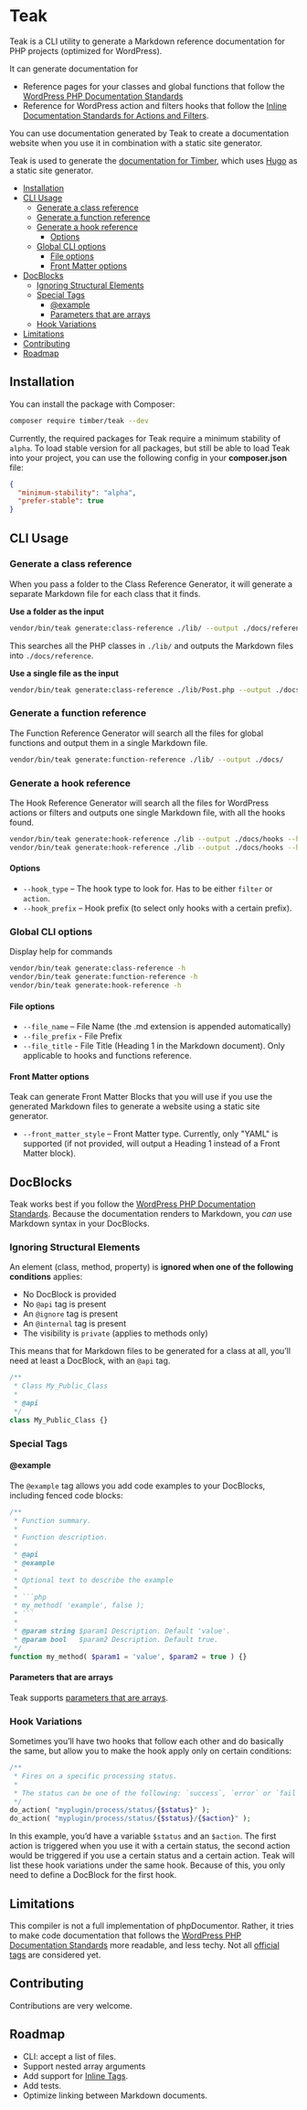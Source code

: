 # Teak

Teak is a CLI utility to generate a Markdown reference documentation for PHP projects (optimized for WordPress).

It can generate documentation for

- Reference pages for your classes and global functions that follow the [WordPress PHP Documentation Standards](https://make.wordpress.org/core/handbook/best-practices/inline-documentation-standards/php/)
- Reference for WordPress action and filters hooks that follow the [Inline Documentation Standards for Actions and Filters](https://make.wordpress.org/core/handbook/best-practices/inline-documentation-standards/php/#4-hooks-actions-and-filters).

You can use documentation generated by Teak to create a documentation website when you use it in combination with a static site generator.

Teak is used to generate the [documentation for Timber](https://github.com/timber/docs), which uses [Hugo](http://gohugo.io/) as a static site generator.

<!-- TOC -->

- [Installation](#installation)
- [CLI Usage](#cli-usage)
    - [Generate a class reference](#generate-a-class-reference)
    - [Generate a function reference](#generate-a-function-reference)
    - [Generate a hook reference](#generate-a-hook-reference)
        - [Options](#options)
    - [Global CLI options](#global-cli-options)
        - [File options](#file-options)
        - [Front Matter options](#front-matter-options)
- [DocBlocks](#docblocks)
    - [Ignoring Structural Elements](#ignoring-structural-elements)
    - [Special Tags](#special-tags)
        - [@example](#example)
        - [Parameters that are arrays](#parameters-that-are-arrays)
    - [Hook Variations](#hook-variations)
- [Limitations](#limitations)
- [Contributing](#contributing)
- [Roadmap](#roadmap)

<!-- /TOC -->

## Installation

You can install the package with Composer:

```bash
composer require timber/teak --dev
```

Currently, the required packages for Teak require a minimum stability of `alpha`. To load stable version for all packages, but still be able to load Teak into your project, you can use the following config in your **composer.json** file:

```json
{
  "minimum-stability": "alpha",
  "prefer-stable": true
}
``` 

## CLI Usage

### Generate a class reference

When you pass a folder to the Class Reference Generator, it will generate a separate Markdown file for each class that it finds.

**Use a folder as the input**

```bash
vendor/bin/teak generate:class-reference ./lib/ --output ./docs/reference
```

This searches all the PHP classes in `./lib/` and outputs the Markdown files into `./docs/reference`.

**Use a single file as the input**

```bash
vendor/bin/teak generate:class-reference ./lib/Post.php --output ./docs/reference
```

### Generate a function reference

The Function Reference Generator will search all the files for global functions and output them in a single Markdown file. 

```bash
vendor/bin/teak generate:function-reference ./lib/ --output ./docs/
```

### Generate a hook reference

The Hook Reference Generator will search all the files for WordPress actions or filters and outputs one single Markdown file, with all the hooks found.

```bash
vendor/bin/teak generate:hook-reference ./lib --output ./docs/hooks --hook_type=filter
vendor/bin/teak generate:hook-reference ./lib --output ./docs/hooks --hook_type=action
```

#### Options

- `--hook_type` – The hook type to look for. Has to be either `filter` or `action`.
- `--hook_prefix` – Hook prefix (to select only hooks with a certain prefix).

### Global CLI options

Display help for commands

```bash
vendor/bin/teak generate:class-reference -h
vendor/bin/teak generate:function-reference -h
vendor/bin/teak generate:hook-reference -h
```

#### File options

- `--file_name` – File Name (the .md extension is appended automatically)
- `--file_prefix` - File Prefix
- `--file_title` - File Title (Heading 1 in the Markdown document). Only applicable to hooks and functions reference.

#### Front Matter options

Teak can generate Front Matter Blocks that you will use if you use the generated Markdown files to generate a website using a static site generator.

- `--front_matter_style` –  Front Matter type. Currently, only "YAML" is supported (if not provided, will output a Heading 1 instead of a Front Matter block).

## DocBlocks

Teak works best if you follow the [WordPress PHP Documentation Standards](https://make.wordpress.org/core/handbook/best-practices/inline-documentation-standards/php/). Because the documentation renders to Markdown, you *can* use Markdown syntax in your DocBlocks.

### Ignoring Structural Elements

An element (class, method, property) is **ignored when one of the following conditions** applies:

- No DocBlock is provided
- No `@api` tag is present
- An `@ignore` tag is present
- An `@internal` tag is present
- The visibility is `private` (applies to methods only)

This means that for Markdown files to be generated for a class at all, you’ll need at least a DocBlock, with an `@api` tag.

```php
/**
 * Class My_Public_Class
 *
 * @api
 */
class My_Public_Class {}
```

### Special Tags

#### @example

The `@example` tag allows you add code examples to your DocBlocks, including fenced code blocks:

```php
/**
 * Function summary.
 * 
 * Function description.
 *
 * @api
 * @example
 *
 * Optional text to describe the example
 * 
 * ```php
 * my_method( 'example', false );
 * ```
 *
 * @param string $param1 Description. Default 'value'.
 * @param bool   $param2 Description. Default true.
 */
function my_method( $param1 = 'value', $param2 = true ) {}
```

#### Parameters that are arrays

Teak supports [parameters that are arrays](https://make.wordpress.org/core/handbook/best-practices/inline-documentation-standards/php/#1-1-parameters-that-are-arrays).

### Hook Variations

Sometimes you’ll have two hooks that follow each other and do basically the same, but allow you to make the hook apply only on certain conditions:

```php
/**
 * Fires on a specific processing status.
 * 
 * The status can be one of the following: `success`, `error` or `fail`.
 */
do_action( "myplugin/process/status/{$status}" );
do_action( "myplugin/process/status/{$status}/{$action}" );
```

In this example, you’d have a variable `$status` and an `$action`. The first action is triggered when you use it with a certain status, the second action would be triggered if you use a certain status and a certain action. Teak will list these hook variations under the same hook. Because of this, you only need to define a DocBlock for the first hook.

## Limitations

This compiler is not a full implementation of phpDocumentor. Rather, it tries to make code documentation that follows the [WordPress PHP Documentation Standards](https://make.wordpress.org/core/handbook/best-practices/inline-documentation-standards/php/) more readable, and less techy. Not all [official tags](https://make.wordpress.org/core/handbook/best-practices/inline-documentation-standards/php/#phpdoc-tags) are considered yet.

## Contributing

Contributions are very welcome.

## Roadmap

- CLI: accept a list of files.
- Support nested array arguments
- Add support for [Inline Tags](http://docs.phpdoc.org/references/phpdoc/inline-tags/index.html).
- Add tests.
- Optimize linking between Markdown documents.
